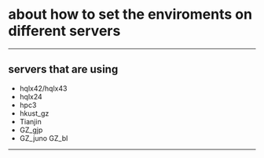 # about how to set the enviroments on different servers
------------------------------
## servers that are using
* hqlx42/hqlx43
* hqlx24
* hpc3
* hkust_gz
* Tianjin
* GZ_gjp
* GZ_juno GZ_bl
------------------------------
